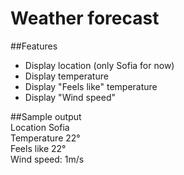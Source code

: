 # Weather forecast

##Features
- Display location (only Sofia for now)  
- Display temperature
- Display "Feels like" temperature
- Display "Wind speed"

##Sample output  
Location Sofia  
Temperature 22°   
Feels like 22°  
Wind speed: 1m/s
